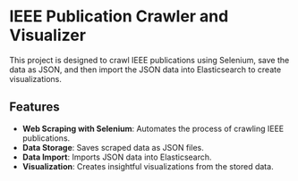 # IEEE Publication Crawler and Visualizer

This project is designed to crawl IEEE publications using Selenium, save the data as JSON, and then import the JSON data into Elasticsearch to create visualizations.

## Features

- **Web Scraping with Selenium**: Automates the process of crawling IEEE publications.
- **Data Storage**: Saves scraped data as JSON files.
- **Data Import**: Imports JSON data into Elasticsearch.
- **Visualization**: Creates insightful visualizations from the stored data.
